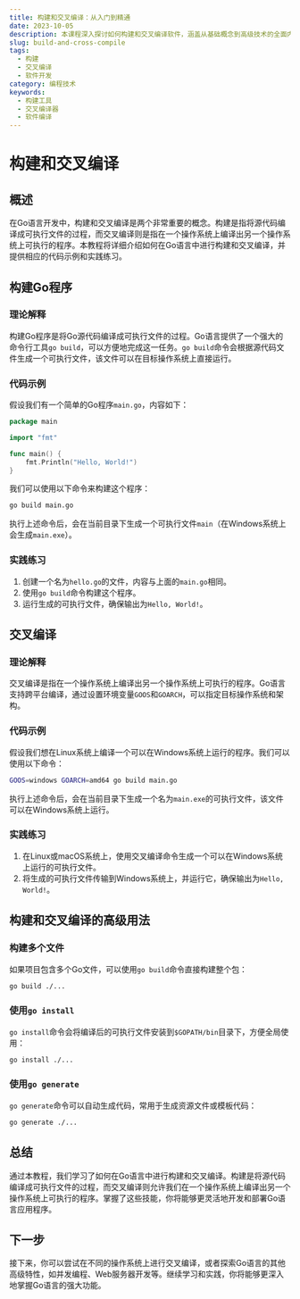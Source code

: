 ```yaml
---
title: 构建和交叉编译：从入门到精通
date: 2023-10-05
description: 本课程深入探讨如何构建和交叉编译软件，涵盖从基础概念到高级技术的全面内容，适合所有编程爱好者和专业开发者。
slug: build-and-cross-compile
tags:
  - 构建
  - 交叉编译
  - 软件开发
category: 编程技术
keywords:
  - 构建工具
  - 交叉编译器
  - 软件编译
---
```


# 构建和交叉编译

## 概述

在Go语言开发中，构建和交叉编译是两个非常重要的概念。构建是指将源代码编译成可执行文件的过程，而交叉编译则是指在一个操作系统上编译出另一个操作系统上可执行的程序。本教程将详细介绍如何在Go语言中进行构建和交叉编译，并提供相应的代码示例和实践练习。

## 构建Go程序

### 理论解释

构建Go程序是将Go源代码编译成可执行文件的过程。Go语言提供了一个强大的命令行工具`go build`，可以方便地完成这一任务。`go build`命令会根据源代码文件生成一个可执行文件，该文件可以在目标操作系统上直接运行。

### 代码示例

假设我们有一个简单的Go程序`main.go`，内容如下：

```go
package main

import "fmt"

func main() {
    fmt.Println("Hello, World!")
}
```

我们可以使用以下命令来构建这个程序：

```bash
go build main.go
```

执行上述命令后，会在当前目录下生成一个可执行文件`main`（在Windows系统上会生成`main.exe`）。

### 实践练习

1. 创建一个名为`hello.go`的文件，内容与上面的`main.go`相同。
2. 使用`go build`命令构建这个程序。
3. 运行生成的可执行文件，确保输出为`Hello, World!`。

## 交叉编译

### 理论解释

交叉编译是指在一个操作系统上编译出另一个操作系统上可执行的程序。Go语言支持跨平台编译，通过设置环境变量`GOOS`和`GOARCH`，可以指定目标操作系统和架构。

### 代码示例

假设我们想在Linux系统上编译一个可以在Windows系统上运行的程序。我们可以使用以下命令：

```bash
GOOS=windows GOARCH=amd64 go build main.go
```

执行上述命令后，会在当前目录下生成一个名为`main.exe`的可执行文件，该文件可以在Windows系统上运行。

### 实践练习

1. 在Linux或macOS系统上，使用交叉编译命令生成一个可以在Windows系统上运行的可执行文件。
2. 将生成的可执行文件传输到Windows系统上，并运行它，确保输出为`Hello, World!`。

## 构建和交叉编译的高级用法

### 构建多个文件

如果项目包含多个Go文件，可以使用`go build`命令直接构建整个包：

```bash
go build ./...
```

### 使用`go install`

`go install`命令会将编译后的可执行文件安装到`$GOPATH/bin`目录下，方便全局使用：

```bash
go install ./...
```

### 使用`go generate`

`go generate`命令可以自动生成代码，常用于生成资源文件或模板代码：

```bash
go generate ./...
```

## 总结

通过本教程，我们学习了如何在Go语言中进行构建和交叉编译。构建是将源代码编译成可执行文件的过程，而交叉编译则允许我们在一个操作系统上编译出另一个操作系统上可执行的程序。掌握了这些技能，你将能够更灵活地开发和部署Go语言应用程序。

## 下一步

接下来，你可以尝试在不同的操作系统上进行交叉编译，或者探索Go语言的其他高级特性，如并发编程、Web服务器开发等。继续学习和实践，你将能够更深入地掌握Go语言的强大功能。